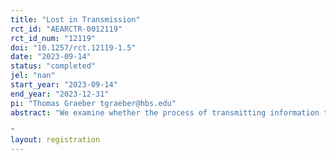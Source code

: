 ```yaml
---
title: "Lost in Transmission"
rct_id: "AEARCTR-0012119"
rct_id_num: "12119"
doi: "10.1257/rct.12119-1.5"
date: "2023-09-14"
status: "completed"
jel: "nan"
start_year: "2023-09-14"
end_year: "2023-12-31"
pi: "Thomas Graeber tgraeber@hbs.edu"
abstract: "We examine whether the process of transmitting information through speech distorts the information and how such distortions differ between different kinds of information content. In particular, we hypothesize that distortions are larger for content about the reliability of a message than content about the level of a variable.
"
layout: registration
---
```


